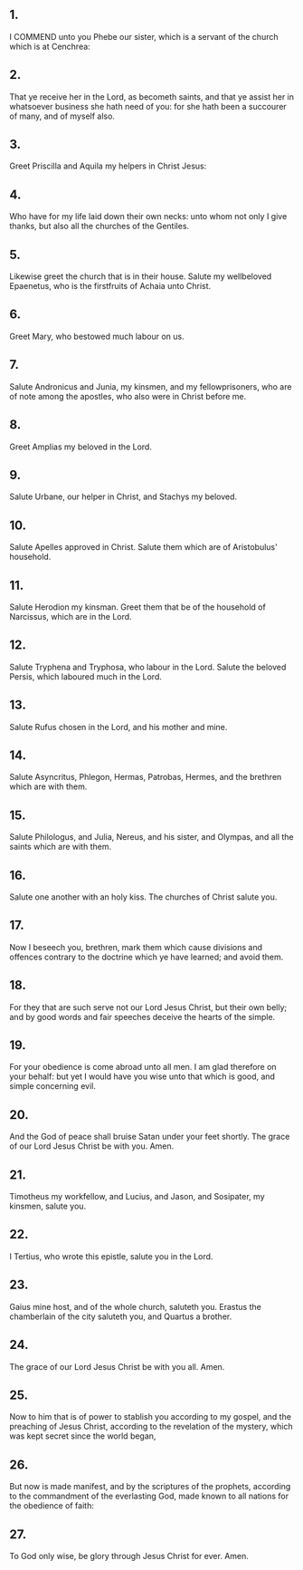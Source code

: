 ## 1.
I COMMEND unto you Phebe our sister, which is a servant of the church which is at Cenchrea:
## 2.
That ye receive her in the Lord, as becometh saints, and that ye assist her in whatsoever business she hath need of you: for she hath been a succourer of many, and of myself also.
## 3.
Greet Priscilla and Aquila my helpers in Christ Jesus:
## 4.
Who have for my life laid down their own necks: unto whom not only I give thanks, but also all the churches of the Gentiles.
## 5.
Likewise greet the church that is in their house. Salute my wellbeloved Epaenetus, who is the firstfruits of Achaia unto Christ.
## 6.
Greet Mary, who bestowed much labour on us.
## 7.
Salute Andronicus and Junia, my kinsmen, and my fellowprisoners, who are of note among the apostles, who also were in Christ before me.
## 8.
Greet Amplias my beloved in the Lord.
## 9.
Salute Urbane, our helper in Christ, and Stachys my beloved.
## 10.
Salute Apelles approved in Christ. Salute them which are of Aristobulus' household.
## 11.
Salute Herodion my kinsman. Greet them that be of the household of Narcissus, which are in the Lord.
## 12.
Salute Tryphena and Tryphosa, who labour in the Lord. Salute the beloved Persis, which laboured much in the Lord.
## 13.
Salute Rufus chosen in the Lord, and his mother and mine.
## 14.
Salute Asyncritus, Phlegon, Hermas, Patrobas, Hermes, and the brethren which are with them.
## 15.
Salute Philologus, and Julia, Nereus, and his sister, and Olympas, and all the saints which are with them.
## 16.
Salute one another with an holy kiss. The churches of Christ salute you.
## 17.
Now I beseech you, brethren, mark them which cause divisions and offences contrary to the doctrine which ye have learned; and avoid them.
## 18.
For they that are such serve not our Lord Jesus Christ, but their own belly; and by good words and fair speeches deceive the hearts of the simple.
## 19.
For your obedience is come abroad unto all men. I am glad therefore on your behalf: but yet I would have you wise unto that which is good, and simple concerning evil.
## 20.
And the God of peace shall bruise Satan under your feet shortly. The grace of our Lord Jesus Christ be with you. Amen.
## 21.
Timotheus my workfellow, and Lucius, and Jason, and Sosipater, my kinsmen, salute you.
## 22.
I Tertius, who wrote this epistle, salute you in the Lord.
## 23.
Gaius mine host, and of the whole church, saluteth you. Erastus the chamberlain of the city saluteth you, and Quartus a brother.
## 24.
The grace of our Lord Jesus Christ be with you all. Amen.
## 25.
Now to him that is of power to stablish you according to my gospel, and the preaching of Jesus Christ, according to the revelation of the mystery, which was kept secret since the world began,
## 26.
But now is made manifest, and by the scriptures of the prophets, according to the commandment of the everlasting God, made known to all nations for the obedience of faith:
## 27.
To God only wise, be glory through Jesus Christ for ever. Amen.
